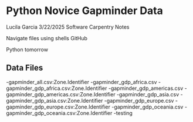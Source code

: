 # Python Novice Gapminder Data

Lucila Garcia
3/22/2025
Software Carpentry Notes

Navigate files using shells
GitHub

Python tomorrow

## Data Files

-gapminder_all.csv:Zone.Identifier
-gapminder_gdp_africa.csv
-gapminder_gdp_africa.csv:Zone.Identifier
-gapminder_gdp_americas.csv
-gapminder_gdp_americas.csv:Zone.Identifier
-gapminder_gdp_asia.csv
-gapminder_gdp_asia.csv:Zone.Identifier
-gapminder_gdp_europe.csv
-gapminder_gdp_europe.csv:Zone.Identifier
-gapminder_gdp_oceania.csv
-gapminder_gdp_oceania.csv:Zone.Identifier
-testing
